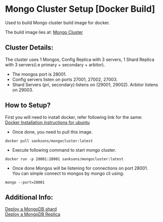 # Mongo Cluster Setup [Docker Build]
Used to build Mongo cluster build image for docker.

The build image lies at:
[Mongo Cluster](https://hub.docker.com/r/sanksons/mongocluster/)

## Cluster Details:
The cluster uses 1 Mongos, Config Replica with 3 servers, 1 Shard Replica with 3 servers(i.e primary + secondary + arbitor).

- The mongos port is 28001.
- Config servers listen on ports 27001, 27002, 27003.
- Shard Servers (pri, secondary) listens on (29001, 29002). Arbitor listens on 29003.

## How to Setup?
First you will need to install docker, refer following link for the same:  
[Docker Installation instructions for ubuntu](https://www.digitalocean.com/community/tutorials/how-to-install-and-use-docker-on-ubuntu-16-04) 

- Once done, you need to pull this image.
```
docker pull sanksons/mongocluster:latest
```

- Execute following command to start mongo cluster.
```
docker run -p 28001:28001 sanksons/mongocluster:latest
```

- Once done Mongos will be listening for connections on port 28001.  
You can simple connect to mongos by mongo cli using:
```
mongo --port=28001
```
## Additional Info:
[Deploy a MongoDB shard](https://docs.mongodb.com/manual/tutorial/deploy-shard-cluster/)  
[Deploy a MongoDB Replica](https://docs.mongodb.com/manual/tutorial/deploy-replica-set/)

